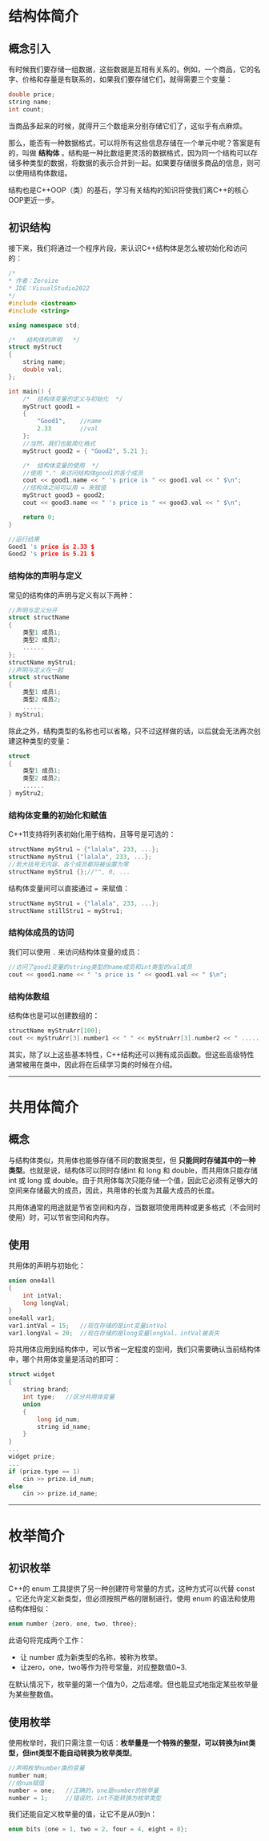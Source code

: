 # 结构体简介



## 概念引入

有时候我们要存储一组数据，这些数据是互相有关系的。例如，一个商品，它的名字、价格和存量是有联系的，如果我们要存储它们，就得需要三个变量：
```c++
double price;
string name;	
int count;
```

当商品多起来的时候，就得开三个数组来分别存储它们了，这似乎有点麻烦。

那么，能否有一种数据格式，可以将所有这些信息存储在一个单元中呢？答案是有的，叫做 **结构体** 。结构是一种比数组更灵活的数据格式，因为同一个结构可以存储多种类型的数据，将数据的表示合并到一起。如果要存储很多商品的信息，则可以使用结构体数组。

结构也是C++OOP（类）的基石，学习有关结构的知识将使我们离C++的核心OOP更近一步。

## 初识结构

接下来，我们将通过一个程序片段，来认识C++结构体是怎么被初始化和访问的：

```c++
/*
* 作者：Zeroize
* IDE：VisualStudio2022
*/
#include <iostream>
#include <string>

using namespace std;

/*	 结构体的声明	  */
struct myStruct
{
	string name;
	double val;
};

int main() {
	/*  结构体变量的定义与初始化  */
	myStruct good1 =
	{
		"Good1",	//name
		2.33		//val
	};
	//当然，我们也能简化格式
	myStruct good2 = { "Good2", 5.21 };

	/*  结构体变量的使用  */
	//使用 "." 来访问结构体good1的各个成员
	cout << good1.name << " 's price is " << good1.val << " $\n";
	//结构体之间可以用 = 来赋值
	myStruct good3 = good2;
	cout << good3.name << " 's price is " << good3.val << " $\n";

	return 0;
}

//运行结果
Good1 's price is 2.33 $
Good2 's price is 5.21 $
```

### 结构体的声明与定义

常见的结构体的声明与定义有以下两种：

```c
//声明与定义分开
struct structName
{
    类型1 成员1;
    类型2 成员2;
    ......
};
structName myStru1;
//声明与定义在一起
struct structName
{
    类型1 成员1;
    类型2 成员2;
    ......
} myStru1;
```

除此之外，结构类型的名称也可以省略，只不过这样做的话，以后就会无法再次创建这种类型的变量：

```c++
struct
{
    类型1 成员1;
    类型2 成员2;
    ......
} myStru2;
```

### 结构体变量的初始化和赋值

C++11支持将列表初始化用于结构，且等号是可选的：

```c++
structName myStru1 = {"lalala", 233, ...};
structName myStru1 {"lalala", 233, ...};
//若大括号无内容，各个成员都将被设置为零
structName myStru1 {};//"", 0, ...
```

结构体变量间可以直接通过 `= `来赋值：

```c++
structName myStru1 = {"lalala", 233, ...};
structName stillStru1 = myStru1;
```

### 结构体成员的访问

我们可以使用 `.` 来访问结构体变量的成员：

```c++
//访问了good1变量的string类型的name成员和int类型的val成员
cout << good1.name << " 's price is " << good1.val << " $\n";
```

### 结构体数组

结构体也是可以创建数组的：

```c++
structName myStruArr[100];
cout << myStruArr[3].number1 << " " << myStruArr[3].number2 << " ......";
```

其实，除了以上这些基本特性，C++结构还可以拥有成员函数。但这些高级特性通常被用在类中，因此将在后续学习类的时候在介绍。

---

# 共用体简介

## 概念

与结构体类似，共用体也能够存储不同的数据类型，但 **只能同时存储其中的一种类型**。也就是说，结构体可以同时存储int 和 long 和 double，而共用体只能存储int 或 long 或 double。由于共用体每次只能存储一个值，因此它必须有足够大的空间来存储最大的成员，因此，共用体的长度为其最大成员的长度。

共用体通常的用途就是节省空间和内存，当数据项使用两种或更多格式（不会同时使用）时，可以节省空间和内存。

## 使用

共用体的声明与初始化：

```c++
union one4all
{
    int intVal;
    long longVal;
}
one4all var1;
var1.intVal = 15;	//现在存储的是int变量intVal
var1.longVal = 20;	//现在存储的是long变量longVal，intVal被丢失
```

将共用体应用到结构体中，可以节省一定程度的空间，我们只需要确认当前结构体中，哪个共用体变量是活动的即可：

```c++
struct widget
{
    string brand;
    int type;	//区分共用体变量
    union
    {
        long id_num;
        string id_name;
    }
}
...
widget prize;
...
if (prize.type == 1)
    cin >> prize.id_num;
else
    cin >> prize.id_name;
```

---

# 枚举简介

## 初识枚举

C++的 enum 工具提供了另一种创建符号常量的方式，这种方式可以代替 const 。它还允许定义新类型，但必须按照严格的限制进行。使用 enum 的语法和使用结构体相似：

```c++
enum number {zero, one, two, three};
```

此语句将完成两个工作：

- 让 number 成为新类型的名称，被称为枚举。
- 让zero，one，two等作为符号常量，对应整数值0~3.

在默认情况下，枚举量的第一个值为0，之后递增。但也能显式地指定某些枚举量为某些整数值。

## 使用枚举

使用枚举时，我们只需注意一句话：**枚举量是一个特殊的整型，可以转换为int类型，但int类型不能自动转换为枚举类型**。

```c++
//声明枚举number类的变量
number num;
//给num赋值
number = one;	//正确的，one是number的枚举量
number = 1;		//错误的，int不能转换为枚举类型
```

我们还能自定义枚举量的值，让它不是从0到n：

```c++
enum bits {one = 1, two = 2, four = 4, eight = 8};
```

